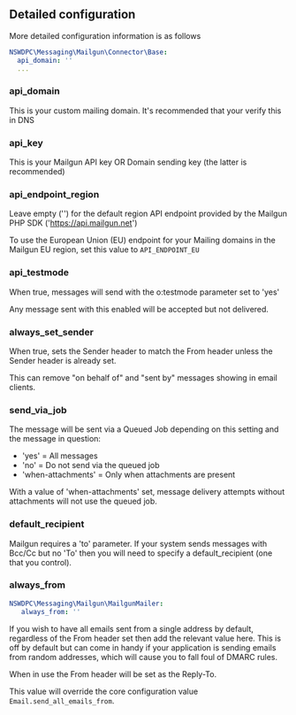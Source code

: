 ## Detailed configuration

More detailed configuration information is as follows

```yml
NSWDPC\Messaging\Mailgun\Connector\Base:
  api_domain: ''
  ...
```

### api_domain

This is your custom mailing domain. It's recommended that your verify this in DNS

### api_key

This is your Mailgun API key OR Domain sending key (the latter is recommended)

### api_endpoint_region

Leave empty ('') for the default region API endpoint provided by the Mailgun PHP SDK ('https://api.mailgun.net')

To use the European Union (EU) endpoint for your Mailing domains in the Mailgun EU region, set this value to `API_ENDPOINT_EU`

### api_testmode

When true, messages will send with the o:testmode parameter set to 'yes'

Any message sent with this enabled will be accepted but not delivered.

### always_set_sender

When true, sets the Sender header to match the From header unless the Sender header is already set.

This can remove "on behalf of" and "sent by" messages showing in email clients.

### send_via_job

The message will be sent via a Queued Job depending on this setting and the message in question:

+ 'yes' = All messages
+ 'no' = Do not send via the queued job
+ 'when-attachments' = Only when attachments are present

With a value of 'when-attachments' set, message delivery attempts without attachments will not use the queued job.

### default_recipient

Mailgun requires a 'to' parameter. If your system sends messages with Bcc/Cc but no 'To' then you will need to specify a default_recipient (one that you control).

### always_from

```yml
NSWDPC\Messaging\Mailgun\MailgunMailer:
   always_from: ''
```

If you wish to have all emails sent from a single address by default, regardless of the From header set then add the relevant value here.
This is off by default but can come in handy if your application is sending emails from random addresses, which will cause you to fall foul of DMARC rules.

When in use the From header will be set as the Reply-To.

This value will override the core configuration value `Email.send_all_emails_from`.
